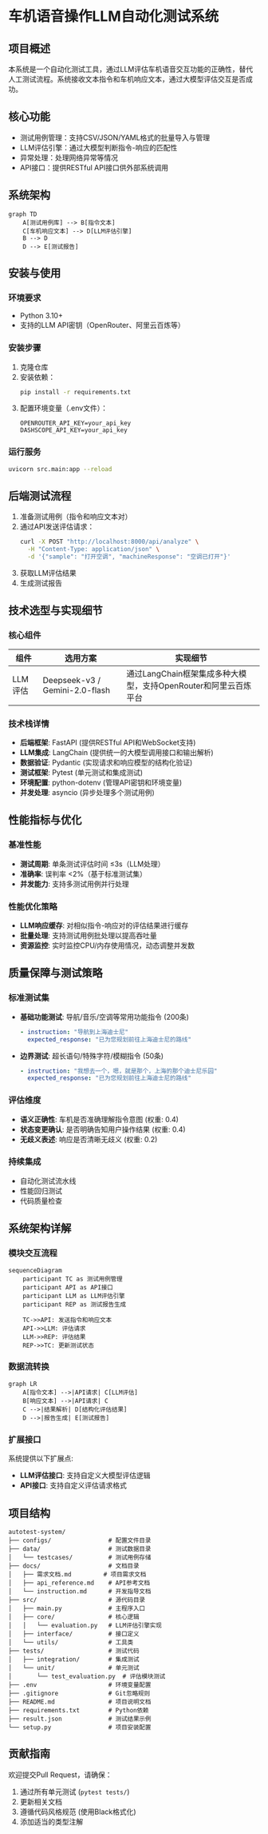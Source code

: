 # 车机语音操作LLM自动化测试系统

## 项目概述
本系统是一个自动化测试工具，通过LLM评估车机语音交互功能的正确性，替代人工测试流程。系统接收文本指令和车机响应文本，通过大模型评估交互是否成功。

## 核心功能
- 测试用例管理：支持CSV/JSON/YAML格式的批量导入与管理
- LLM评估引擎：通过大模型判断指令-响应的匹配性
- 异常处理：处理网络异常等情况
- API接口：提供RESTful API接口供外部系统调用

## 系统架构
```mermaid
graph TD
    A[测试用例库] --> B[指令文本]
    C[车机响应文本] --> D[LLM评估引擎]
    B --> D
    D --> E[测试报告]
```

## 安装与使用

### 环境要求
- Python 3.10+
- 支持的LLM API密钥（OpenRouter、阿里云百炼等）

### 安装步骤
1. 克隆仓库
2. 安装依赖：
   ```bash
   pip install -r requirements.txt
   ```
3. 配置环境变量（.env文件）：
   ```
   OPENROUTER_API_KEY=your_api_key
   DASHSCOPE_API_KEY=your_api_key
   ```

### 运行服务
```bash
uvicorn src.main:app --reload
```

## 后端测试流程
1. 准备测试用例（指令和响应文本对）
2. 通过API发送评估请求：
   ```bash
   curl -X POST "http://localhost:8000/api/analyze" \
     -H "Content-Type: application/json" \
     -d '{"sample": "打开空调", "machineResponse": "空调已打开"}'
   ```
3. 获取LLM评估结果
4. 生成测试报告

## 技术选型与实现细节

### 核心组件
| 组件     | 选用方案                      | 实现细节                                                     |
| -------- | ----------------------------- | ------------------------------------------------------------ |
| LLM评估  | Deepseek-v3 / Gemini-2.0-flash| 通过LangChain框架集成多种大模型，支持OpenRouter和阿里云百炼平台 |

### 技术栈详情
- **后端框架**: FastAPI (提供RESTful API和WebSocket支持)
- **LLM集成**: LangChain (提供统一的大模型调用接口和输出解析)
- **数据验证**: Pydantic (实现请求和响应模型的结构化验证)
- **测试框架**: Pytest (单元测试和集成测试)
- **环境配置**: python-dotenv (管理API密钥和环境变量)
- **并发处理**: asyncio (异步处理多个测试用例)

## 性能指标与优化

### 基准性能
- **测试周期**: 单条测试评估时间 ≤3s（LLM处理）
- **准确率**: 误判率 <2%（基于标准测试集）
- **并发能力**: 支持多测试用例并行处理

### 性能优化策略
- **LLM响应缓存**: 对相似指令-响应对的评估结果进行缓存
- **批量处理**: 支持测试用例批处理以提高吞吐量
- **资源监控**: 实时监控CPU/内存使用情况，动态调整并发数

## 质量保障与测试策略

### 标准测试集
- **基础功能测试**: 导航/音乐/空调等常用功能指令 (200条)
  ```yaml
  - instruction: "导航到上海迪士尼"
    expected_response: "已为您规划前往上海迪士尼的路线"
  ```
- **边界测试**: 超长语句/特殊字符/模糊指令 (50条)
  ```yaml
  - instruction: "我想去一个，嗯，就是那个，上海的那个迪士尼乐园"
    expected_response: "已为您规划前往上海迪士尼的路线"
  ```

### 评估维度
- **语义正确性**: 车机是否准确理解指令意图 (权重: 0.4)
- **状态变更确认**: 是否明确告知用户操作结果 (权重: 0.4)
- **无歧义表述**: 响应是否清晰无歧义 (权重: 0.2)

### 持续集成
- 自动化测试流水线
- 性能回归测试
- 代码质量检查

## 系统架构详解

### 模块交互流程
```mermaid
sequenceDiagram
    participant TC as 测试用例管理
    participant API as API接口
    participant LLM as LLM评估引擎
    participant REP as 测试报告生成

    TC->>API: 发送指令和响应文本
    API->>LLM: 评估请求
    LLM->>REP: 评估结果
    REP->>TC: 更新测试状态
```

### 数据流转换
```mermaid
graph LR
    A[指令文本] -->|API请求| C[LLM评估]
    B[响应文本] -->|API请求| C
    C -->|结果解析| D[结构化评估结果]
    D -->|报告生成| E[测试报告]
```

### 扩展接口
系统提供以下扩展点:
- **LLM评估接口**: 支持自定义大模型评估逻辑
- **API接口**: 支持自定义评估请求格式

## 项目结构
```
autotest-system/
├── configs/                # 配置文件目录
├── data/                   # 测试数据目录
│   └── testcases/          # 测试用例存储
├── docs/                   # 文档目录
│   ├── 需求文档.md         # 项目需求文档
│   ├── api_reference.md    # API参考文档  
│   └── instruction.md      # 开发指导文档
├── src/                    # 源代码目录
│   ├── main.py             # 主程序入口
│   ├── core/               # 核心逻辑
│   │   └── evaluation.py   # LLM评估引擎实现
│   ├── interface/          # 接口定义
│   └── utils/              # 工具类
├── tests/                  # 测试代码
│   ├── integration/        # 集成测试
│   └── unit/               # 单元测试
│       └── test_evaluation.py  # 评估模块测试
├── .env                    # 环境变量配置
├── .gitignore              # Git忽略规则
├── README.md               # 项目说明文档
├── requirements.txt        # Python依赖
├── result.json             # 测试结果示例
└── setup.py                # 项目安装配置
```

## 贡献指南
欢迎提交Pull Request，请确保：
1. 通过所有单元测试 (`pytest tests/`)
2. 更新相关文档
3. 遵循代码风格规范 (使用Black格式化)
4. 添加适当的类型注解
